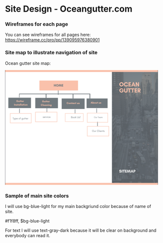 # Site Design - Oceangutter.com

### Wireframes for each page
You can see wireframes for all pages here:
<https://wireframe.cc/pro/pp/139095976380901>

### Site map to illustrate navigation of site
Ocean gutter site map:

![](sitemap.png)

### Sample of main site colors 
I will use bg-blue-light for my main backgriund color because of name of site.

#f1f8ff, $bg-blue-light

For text I will use text-gray-dark because it will be clear on background and everybody can read it.
